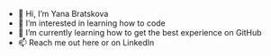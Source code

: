 - 👋 Hi, I’m Yana Bratskova
- 👀 I’m interested in learning how to code
- 🌱 I’m currently learning how to get the best experience on GitHub
- 📫 Reach me out here or on LinkedIn 

<!---
YanaBr1/YanaBr1 is a ✨ special ✨ repository because its `README.md` (this file) appears on your GitHub profile.
You can click the Preview link to take a look at your changes.
--->
